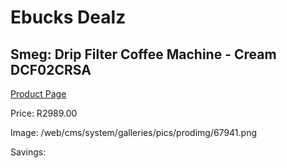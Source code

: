 
# Ebucks Dealz
## Smeg: Drip Filter Coffee Machine - Cream DCF02CRSA
[Product Page](https://www.ebucks.com/web/shop/productSelected.do?prodId=1158875430&catId=704984897)

Price: R2989.00

Image: /web/cms/system/galleries/pics/prodimg/67941.png

Savings: 


	